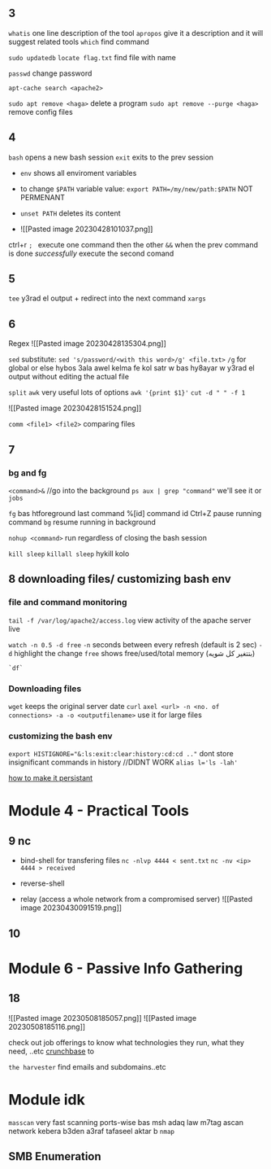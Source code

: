 ## 3
`whatis` one line description of the tool
`apropos` give it a description and it will suggest related tools
`which` find command 

`sudo updatedb`
`locate flag.txt`  find file with name

`passwd` change password

`apt-cache search <apache2>`

`sudo apt remove <haga>` delete a program
`sudo apt remove --purge <haga>` remove config files

## 4
`bash` opens a new bash session
`exit` exits to the prev session

* `env` shows all enviroment variables

* to change `$PATH` variable value:
`export PATH=/my/new/path:$PATH`  NOT PERMENANT

* `unset PATH` deletes its content
* ![[Pasted image 20230428101037.png]]


ctrl+r
`; `  execute one command then the other
`&&`  when the prev  command is done *successfully* execute the second comand


## 5
`tee` y3rad el output + redirect into the next command
`xargs` 

## 6
Regex
![[Pasted image 20230428135304.png]]


`sed`  substitute: `sed 's/password/<with this word>/g' <file.txt>` 
`/g` for global or else hybos 3ala awel kelma fe kol satr w bas
	hy8ayar w y3rad el output without editing the actual file

`split` 
`awk`   very useful lots of options
	`awk '{print $1}'`
`cut -d " " -f 1`

![[Pasted image 20230428151524.png]]

`comm <file1> <file2>`  comparing files


## 7
### bg and fg
`<command>&`  //go into the background
`ps aux | grep "command"`  we'll see it
or `jobs`

`fg`  bas htforeground last command 
	%[id]   command id
Ctrl+Z  pause running command
`bg` resume running in background


`nohup <command>` run regardless of closing the bash session


`kill sleep`
`killall sleep` hykill kolo

## 8 downloading files/ customizing bash env

### file and command monitoring
`tail -f /var/log/apache2/access.log`  view activity of the apache server live

`watch -n 0.5 -d free`
`-n` seconds between every refresh (default is 2 sec)
`-d` highlight the change
	`free` shows free/used/total memory (بتتغير كل شويه)

	`df` 


### Downloading files
`wget` keeps the original server date
`curl` 
`axel <url> -n <no. of connections> -a -o <outputfilename>`
use it for large files

### customizing the bash env

`export HISTIGNORE="&:ls:exit:clear:history:cd:cd .."`  dont store insignificant commands in history //DIDNT WORK
`alias l='ls -lah'` 

[how to make it persistant](https://unix.stackexchange.com/questions/645540/how-to-add-persistent-aliases-on-kali-linux)


# Module 4 - Practical Tools
## 9 nc
* bind-shell
for transfering files 
`nc -nlvp 4444 < sent.txt`                   `nc -nv <ip> 4444 > received`

* reverse-shell
* relay (access a whole network from a compromised server)
![[Pasted image 20230430091519.png]]

## 10 

# Module 6 - Passive Info Gathering
## 18
![[Pasted image 20230508185057.png]]
![[Pasted image 20230508185116.png]]

check out job offerings to know what technologies they run, what they need, ..etc
[crunchbase](https://www.crunchbase.com/)  to 

`the harvester` find emails and subdomains..etc

# Module idk
`masscan` very fast scanning ports-wise bas msh adaq
			law m7tag ascan network kebera b3den a3raf tafaseel aktar b `nmap`

## SMB Enumeration
